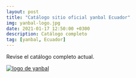 ```yaml
---
layout: post
title: "Catálogo sitio oficial yanbal Ecuador"
img: yanbal-logo.jpg 
date: 2021-01-17 12:50:00 +0300
description: Catálogo completo
tag: [yanbal, Ecuador]
---
```

Revise el catálogo completo actual.

[logo2]: https://raw.githubusercontent.com/Betty-C/bef/gh-pages/assets/img/yanbal-logo2.png
[yanbal]: https://docs.yanbal.com/cdigital/ec/2021/c1/oficial/ "clic para visitar CATALOGO YANBAL"
[![logo de yanbal][logo2]][yanbal]

